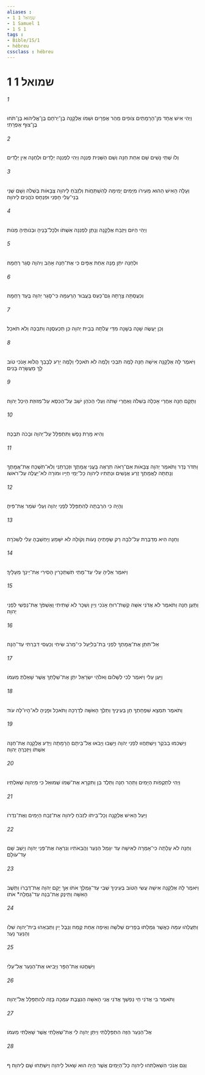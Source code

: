 ```yaml
---
aliases : 
- 1 שמואל 1
- 1 Samuel 1
- 1 S 1
tags : 
- Bible/1S/1
- hébreu
cssclass : hébreu
---
```


# 1 שמואל 1

###### 1
וַיְהִי אִישׁ אֶחָד מִן־הָרָמָתַיִם צֹופִים מֵהַר אֶפְרָיִם וּשְׁמֹו אֶלְקָנָה בֶּן־יְרֹחָם בֶּן־אֱלִיהוּא בֶּן־תֹּחוּ בֶן־צוּף אֶפְרָתִי׃
###### 2
וְלֹו שְׁתֵּי נָשִׁים שֵׁם אַחַת חַנָּה וְשֵׁם הַשֵּׁנִית פְּנִנָּה וַיְהִי לִפְנִנָּה יְלָדִים וּלְחַנָּה אֵין יְלָדִים׃
###### 3
וְעָלָה הָאִישׁ הַהוּא מֵעִירֹו מִיָּמִים יָמִימָה לְהִשְׁתַּחֲוֹת וְלִזְבֹּחַ לַיהוָה צְבָאֹות בְּשִׁלֹה וְשָׁם שְׁנֵי בְנֵי־עֵלִי חָפְנִי וּפִנְחָס כֹּהֲנִים לַיהוָה׃
###### 4
וַיְהִי הַיֹּום וַיִּזְבַּח אֶלְקָנָה וְנָתַן לִפְנִנָּה אִשְׁתֹּו וּלְכָל־בָּנֶיהָ וּבְנֹותֶיהָ מָנֹות׃
###### 5
וּלְחַנָּה יִתֵּן מָנָה אַחַת אַפָּיִם כִּי אֶת־חַנָּה אָהֵב וַיהוָה סָגַר רַחְמָהּ׃
###### 6
וְכִעֲסַתָּה צָרָתָהּ גַּם־כַּעַס בַּעֲבוּר הַרְּעִמָהּ כִּי־סָגַר יְהוָה בְּעַד רַחְמָהּ׃
###### 7
וְכֵן יַעֲשֶׂה שָׁנָה בְשָׁנָה מִדֵּי עֲלֹתָהּ בְּבֵית יְהוָה כֵּן תַּכְעִסֶנָּה וַתִּבְכֶּה וְלֹא תֹאכַל׃
###### 8
וַיֹּאמֶר לָהּ אֶלְקָנָה אִישָׁהּ חַנָּה לָמֶה תִבְכִּי וְלָמֶה לֹא תֹאכְלִי וְלָמֶה יֵרַע לְבָבֵךְ הֲלֹוא אָנֹכִי טֹוב לָךְ מֵעֲשָׂרָה בָּנִים׃
###### 9
וַתָּקָם חַנָּה אַחֲרֵי אָכְלָה בְשִׁלֹה וְאַחֲרֵי שָׁתֹה וְעֵלִי הַכֹּהֵן יֹשֵׁב עַל־הַכִּסֵּא עַל־מְזוּזַת הֵיכַל יְהוָה׃
###### 10
וְהִיא מָרַת נָפֶשׁ וַתִּתְפַּלֵּל עַל־יְהוָה וּבָכֹה תִבְכֶּה׃
###### 11
וַתִּדֹּר נֶדֶר וַתֹּאמַר יְהוָה צְבָאֹות אִם־רָאֹה תִרְאֶה בָּעֳנִי אֲמָתֶךָ וּזְכַרְתַּנִי וְלֹא־תִשְׁכַּח אֶת־אֲמָתֶךָ וְנָתַתָּה לַאֲמָתְךָ זֶרַע אֲנָשִׁים וּנְתַתִּיו לַיהוָה כָּל־יְמֵי חַיָּיו וּמֹורָה לֹא־יַעֲלֶה עַל־רֹאשֹׁו׃
###### 12
וְהָיָה כִּי הִרְבְּתָה לְהִתְפַּלֵּל לִפְנֵי יְהוָה וְעֵלִי שֹׁמֵר אֶת־פִּיהָ׃
###### 13
וְחַנָּה הִיא מְדַבֶּרֶת עַל־לִבָּהּ רַק שְׂפָתֶיהָ נָּעֹות וְקֹולָהּ לֹא יִשָּׁמֵעַ וַיַּחְשְׁבֶהָ עֵלִי לְשִׁכֹּרָה׃
###### 14
וַיֹּאמֶר אֵלֶיהָ עֵלִי עַד־מָתַי תִּשְׁתַּכָּרִין הָסִירִי אֶת־יֵינֵךְ מֵעָלָיִךְ׃
###### 15
וַתַּעַן חַנָּה וַתֹּאמֶר לֹא אֲדֹנִי אִשָּׁה קְשַׁת־רוּחַ אָנֹכִי וְיַיִן וְשֵׁכָר לֹא שָׁתִיתִי וָאֶשְׁפֹּךְ אֶת־נַפְשִׁי לִפְנֵי יְהוָה׃
###### 16
אַל־תִּתֵּן אֶת־אֲמָתְךָ לִפְנֵי בַּת־בְּלִיָּעַל כִּי־מֵרֹב שִׂיחִי וְכַעְסִי דִּבַּרְתִּי עַד־הֵנָּה׃
###### 17
וַיַּעַן עֵלִי וַיֹּאמֶר לְכִי לְשָׁלֹום וֵאלֹהֵי יִשְׂרָאֵל יִתֵּן אֶת־שֵׁלָתֵךְ אֲשֶׁר שָׁאַלְתְּ מֵעִמֹּו׃
###### 18
וַתֹּאמֶר תִּמְצָא שִׁפְחָתְךָ חֵן בְּעֵינֶיךָ וַתֵּלֶךְ הָאִשָּׁה לְדַרְכָּהּ וַתֹּאכַל וּפָנֶיהָ לֹא־הָיוּ־לָהּ עֹוד׃
###### 19
וַיַּשְׁכִּמוּ בַבֹּקֶר וַיִּשְׁתַּחֲווּ לִפְנֵי יְהוָה וַיָּשֻׁבוּ וַיָּבֹאוּ אֶל־בֵּיתָם הָרָמָתָה וַיֵּדַע אֶלְקָנָה אֶת־חַנָּה אִשְׁתֹּו וַיִּזְכְּרֶהָ יְהוָה׃
###### 20
וַיְהִי לִתְקֻפֹות הַיָּמִים וַתַּהַר חַנָּה וַתֵּלֶד בֵּן וַתִּקְרָא אֶת־שְׁמֹו שְׁמוּאֵל כִּי מֵיְהוָה שְׁאִלְתִּיו׃
###### 21
וַיַּעַל הָאִישׁ אֶלְקָנָה וְכָל־בֵּיתֹו לִזְבֹּחַ לַיהוָה אֶת־זֶבַח הַיָּמִים וְאֶת־נִדְרֹו׃
###### 22
וְחַנָּה לֹא עָלָתָה כִּי־אָמְרָה לְאִישָׁהּ עַד יִגָּמֵל הַנַּעַר וַהֲבִאֹתִיו וְנִרְאָה אֶת־פְּנֵי יְהוָה וְיָשַׁב שָׁם עַד־עֹולָם׃
###### 23
וַיֹּאמֶר לָהּ אֶלְקָנָה אִישָׁהּ עֲשִׂי הַטֹּוב בְּעֵינַיִךְ שְׁבִי עַד־גָּמְלֵךְ אֹתֹו אַךְ יָקֵם יְהוָה אֶת־דְּבָרֹו וַתֵּשֶׁב הָאִשָּׁה וַתֵּינֶק אֶת־בְּנָהּ עַד־גָמְלָהּ* אֹתֹו׃
###### 24
וַתַּעֲלֵהוּ עִמָּהּ כַּאֲשֶׁר גְּמָלַתּוּ בְּפָרִים שְׁלֹשָׁה וְאֵיפָה אַחַת קֶמַח וְנֵבֶל יַיִן וַתְּבִאֵהוּ בֵית־יְהוָה שִׁלֹו וְהַנַּעַר נָעַר׃
###### 25
וַיִּשְׁחֲטוּ אֶת־הַפָּר וַיָּבִיאוּ אֶת־הַנַּעַר אֶל־עֵלִי׃
###### 26
וַתֹּאמֶר בִּי אֲדֹנִי חֵי נַפְשְׁךָ אֲדֹנִי אֲנִי הָאִשָּׁה הַנִּצֶּבֶת עִמְּכָה בָּזֶה לְהִתְפַּלֵּל אֶל־יְהוָה׃
###### 27
אֶל־הַנַּעַר הַזֶּה הִתְפַּלָּלְתִּי וַיִּתֵּן יְהוָה לִי אֶת־שְׁאֵלָתִי אֲשֶׁר שָׁאַלְתִּי מֵעִמֹּו׃
###### 28
וְגַם אָנֹכִי הִשְׁאִלְתִּהוּ לַיהוָה כָּל־הַיָּמִים אֲשֶׁר הָיָה הוּא שָׁאוּל לַיהוָה וַיִּשְׁתַּחוּ שָׁם לַיהוָה׃ ף
